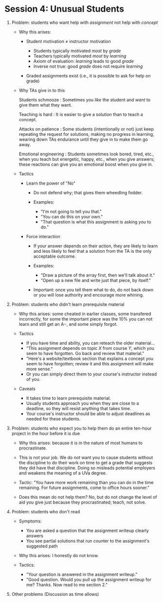 Session 4: Unusual Students
===========================

1.  Problem: students who want help with *assignment* not help with *concept*

    -   Why this arises:

        -  Student motivation ≠ instructor motivation
            -   Students typically motivated *most* by *grade*
            -   Teachers typically motivated *most* by *learning*
            -   Axiom of evaluation: *learning* leads to good *grade*
            -   Inverse not true: good *grade* does not require *learning*

        -   Graded assignments exist (i.e., it is possible to ask for help on grade)

    -   Why TAs give in to this
        
        Students schmooze
        :   Sometimes you *like* the student and *want* to give them what they want.
        
        Teaching is hard
        :   It is easier to give a solution than to teach a concept.
        
        Attacks on patience
        :   Some students (intentionally or not) just keep repeating the request for solutions, making no progress in learning, wearing down TAs endurance until they give in to make them go away.
        
        Emotional engineering
        :   Students sometimes look bored, tired, etc., when you teach but energetic, happy, etc., when you give answers; these reactions can give you an emotional boost when you give in.
        
    -   Tactics
        
        -   Learn the power of "No"
            
            -   Do not defend why; that gives them wheedling fodder.
            
            -   Examples:
                
                -   "I'm not going to tell you that."
                -   "You can do this on your own."
                -   "That question is what this assignment is asking *you* to do."
            
        -   Force interaction
            
            -   If your answer depends on their action, they are likely to learn and less likely to feel that a solution from the TA is the only acceptable outcome.
            
            -   Examples:
            
                -   "Draw a picture of the array first, then we'll talk about it."
                -   "Open up a new file and write just that piece, by itself."
                
            -   Important: once you tell them what to do, do not back down or you will lose authority and encourage more whining.

2.  Problem: students who didn't learn prerequisite material

    -   Why this arises: some cheated in earlier classes, some transfered incorrectly, for some the important piece was the 10% you can not learn and still get an A−, and some simply forgot.
    
    -   Tactics
        
        -   If you have time and ability, you can reteach the older material…
        -  "This assignment depends on topic *X* from course *Y*, which you seem to have forgotten.  Go back and review that material."
        -   "Here's a website/textbook section that explains a concept you seem to have forgotten; review it and this assignment will make more sense."
        -   Or you can simply direct them to your course's instructor instead of you.
    
    -   Caveats
        
        -   It takes time to learn prerequisite material.
        -   Usually students approach you when they are close to a deadline, so they will resist anything that takes time.
        -   Your course's instructor should be able to adjust deadlines as needed for these students.
    
3.  Problem: students who expect you to help them do an entire ten-hour project in the hour before it is due

    -   Why this arises: because it is in the nature of most humans to procrastinate.
    
    -   This is not your job. We do *not* want you to cause students without the discipline to do their work on time to get a grade that suggests they did have that discipline.  Doing so misleads potential employers and weakens the meaning of a UVa degree.
    
    -   Tactic: "You have more work remaining than you can do in the time remaining.  For future assignments, come to office hours sooner."
    
    -   Does this mean do not help them?  No, but do not change the level of aid you give just because they procrastinated; teach, not solve.

4.  Problem: students who don't read

    -   Symptoms: 
        -   You are asked a question that the assignment writeup clearly answers
        -   You see partial solutions that run counter to the assignment's suggested path

    -   Why this arises: I honestly do not know.
    
    -   Tactics:
        
        -   "Your question is answered in the assignment writeup."
        -   "Good question.  Would you pull up the assignment writeup for me?  Thanks.  Now read to me section 2."

5.  Other problems (Discussion as time allows)
